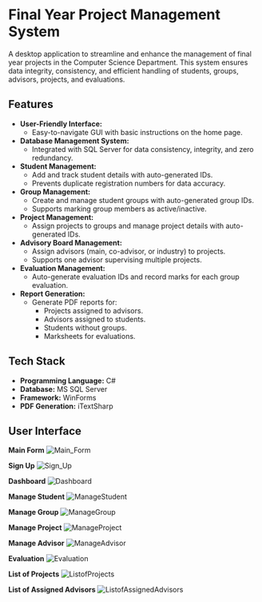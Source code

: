 # Final Year Project Management System

A desktop application to streamline and enhance the management of final year projects in the Computer Science Department. This system ensures data integrity, consistency, and efficient handling of students, groups, advisors, projects, and evaluations.

## Features

- **User-Friendly Interface:**
  - Easy-to-navigate GUI with basic instructions on the home page.
- **Database Management System:**
  - Integrated with SQL Server for data consistency, integrity, and zero redundancy.
- **Student Management:**
  - Add and track student details with auto-generated IDs.
  - Prevents duplicate registration numbers for data accuracy.
- **Group Management:**
  - Create and manage student groups with auto-generated group IDs.
  - Supports marking group members as active/inactive.
- **Project Management:**
  - Assign projects to groups and manage project details with auto-generated IDs.
- **Advisory Board Management:**
  - Assign advisors (main, co-advisor, or industry) to projects.
  - Supports one advisor supervising multiple projects.
- **Evaluation Management:**
  - Auto-generate evaluation IDs and record marks for each group evaluation.
- **Report Generation:**
  - Generate PDF reports for:
    - Projects assigned to advisors.
    - Advisors assigned to students.
    - Students without groups.
    - Marksheets for evaluations.

## Tech Stack

- **Programming Language:** C#
- **Database:** MS SQL Server
- **Framework:** WinForms
- **PDF Generation:** iTextSharp

## User Interface
**Main Form**
![Main_Form](https://raw.githubusercontent.com/aleenaabid196/Final-Year-Project-Management-System/refs/heads/main/UI_Screenshots/Main%20Form.png)

**Sign Up**
![Sign_Up](https://raw.githubusercontent.com/aleenaabid196/Final-Year-Project-Management-System/refs/heads/main/UI_Screenshots/Signup.png)

**Dashboard**
![Dashboard](https://raw.githubusercontent.com/aleenaabid196/Final-Year-Project-Management-System/refs/heads/main/UI_Screenshots/Dashboard.png)

**Manage Student**
![ManageStudent](https://raw.githubusercontent.com/aleenaabid196/Final-Year-Project-Management-System/refs/heads/main/UI_Screenshots/Manage%20Student.png)

**Manage Group**
![ManageGroup](https://raw.githubusercontent.com/aleenaabid196/Final-Year-Project-Management-System/refs/heads/main/UI_Screenshots/Manage%20Group.png)

**Manage Project**
![ManageProject](https://raw.githubusercontent.com/aleenaabid196/Final-Year-Project-Management-System/refs/heads/main/UI_Screenshots/Manage%20Project.png)

**Manage Advisor**
![ManageAdvisor](https://raw.githubusercontent.com/aleenaabid196/Final-Year-Project-Management-System/refs/heads/main/UI_Screenshots/Manage%20Advisor.png)

**Evaluation**
![Evaluation](https://raw.githubusercontent.com/aleenaabid196/Final-Year-Project-Management-System/refs/heads/main/UI_Screenshots/Evaluation.png)

**List of Projects**
![ListofProjects](https://raw.githubusercontent.com/aleenaabid196/Final-Year-Project-Management-System/refs/heads/main/UI_Screenshots/List%20of%20Projects.png)

**List of Assigned Advisors**
![ListofAssignedAdvisors](https://raw.githubusercontent.com/aleenaabid196/Final-Year-Project-Management-System/refs/heads/main/UI_Screenshots/List%20of%20Assigned%20Advisors.png)
